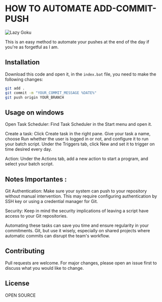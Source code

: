 # HOW TO AUTOMATE ADD-COMMIT-PUSH

![Lazy Goku](https://vectorified.com/images/dragon-ball-icon-39.png)

This is an easy method to automate your pushes at the end of the day if you're as forgetful as I am.

## Installation

Download this code and open it, in the `index.bat` file, you need to make the following changes:

```bash
git add .
git commit -m "YOUR_COMMIT_MESSAGE %DATE%"
git push origin YOUR_BRANCH
```

## Usage on windows

Open Task Scheduler: Find Task Scheduler in the Start menu and open it.

Create a task: Click Create task in the right pane. Give your task a name,
    choose Run whether the user is logged in or not, and configure it to run your batch script.
    Under the Triggers tab, click New and set it to trigger on time
    desired every day.

Action: Under the Actions tab, add a new action to start a program, and select your
    batch script.

## Notes Importantes :

Git Authentication: Make sure your system can push to your repository without manual intervention.
          This may require configuring authentication by
          SSH key or using a credential manager for Git.

Security: Keep in mind the security implications of leaving a script
          have access to your Git repositories.
          
Automating these tasks can save you time and ensure regularity in your commitments.
          Git, but use it wisely, especially on shared projects where automatic commits
          can disrupt the team's workflow.

## Contributing

Pull requests are welcome. For major changes, please open an issue first
to discuss what you would like to change.


## License
OPEN  SOURCE
